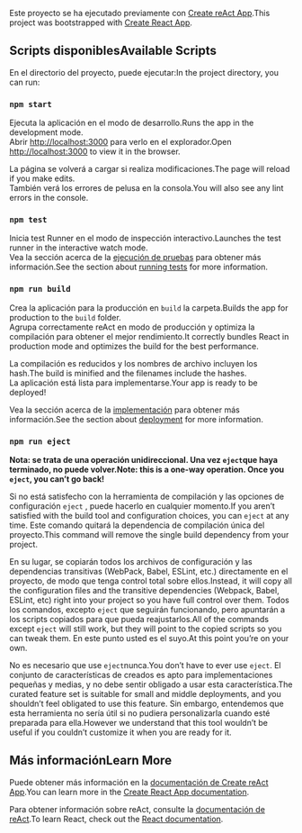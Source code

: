 <span data-ttu-id="0c234-101">Este proyecto se ha ejecutado previamente con [Create reAct App](https://github.com/facebook/create-react-app).</span><span class="sxs-lookup"><span data-stu-id="0c234-101">This project was bootstrapped with [Create React App](https://github.com/facebook/create-react-app).</span></span>

## <a name="available-scripts"></a><span data-ttu-id="0c234-102">Scripts disponibles</span><span class="sxs-lookup"><span data-stu-id="0c234-102">Available Scripts</span></span>

<span data-ttu-id="0c234-103">En el directorio del proyecto, puede ejecutar:</span><span class="sxs-lookup"><span data-stu-id="0c234-103">In the project directory, you can run:</span></span>

### `npm start`

<span data-ttu-id="0c234-104">Ejecuta la aplicación en el modo de desarrollo.</span><span class="sxs-lookup"><span data-stu-id="0c234-104">Runs the app in the development mode.</span></span><br>
<span data-ttu-id="0c234-105">Abrir [http://localhost:3000](http://localhost:3000) para verlo en el explorador.</span><span class="sxs-lookup"><span data-stu-id="0c234-105">Open [http://localhost:3000](http://localhost:3000) to view it in the browser.</span></span>

<span data-ttu-id="0c234-106">La página se volverá a cargar si realiza modificaciones.</span><span class="sxs-lookup"><span data-stu-id="0c234-106">The page will reload if you make edits.</span></span><br>
<span data-ttu-id="0c234-107">También verá los errores de pelusa en la consola.</span><span class="sxs-lookup"><span data-stu-id="0c234-107">You will also see any lint errors in the console.</span></span>

### `npm test`

<span data-ttu-id="0c234-108">Inicia test Runner en el modo de inspección interactivo.</span><span class="sxs-lookup"><span data-stu-id="0c234-108">Launches the test runner in the interactive watch mode.</span></span><br>
<span data-ttu-id="0c234-109">Vea la sección acerca de la [ejecución de pruebas](https://facebook.github.io/create-react-app/docs/running-tests) para obtener más información.</span><span class="sxs-lookup"><span data-stu-id="0c234-109">See the section about [running tests](https://facebook.github.io/create-react-app/docs/running-tests) for more information.</span></span>

### `npm run build`

<span data-ttu-id="0c234-110">Crea la aplicación para la producción en `build` la carpeta.</span><span class="sxs-lookup"><span data-stu-id="0c234-110">Builds the app for production to the `build` folder.</span></span><br>
<span data-ttu-id="0c234-111">Agrupa correctamente reAct en modo de producción y optimiza la compilación para obtener el mejor rendimiento.</span><span class="sxs-lookup"><span data-stu-id="0c234-111">It correctly bundles React in production mode and optimizes the build for the best performance.</span></span>

<span data-ttu-id="0c234-112">La compilación es reducidos y los nombres de archivo incluyen los hash.</span><span class="sxs-lookup"><span data-stu-id="0c234-112">The build is minified and the filenames include the hashes.</span></span><br>
<span data-ttu-id="0c234-113">La aplicación está lista para implementarse.</span><span class="sxs-lookup"><span data-stu-id="0c234-113">Your app is ready to be deployed!</span></span>

<span data-ttu-id="0c234-114">Vea la sección acerca de la [implementación](https://facebook.github.io/create-react-app/docs/deployment) para obtener más información.</span><span class="sxs-lookup"><span data-stu-id="0c234-114">See the section about [deployment](https://facebook.github.io/create-react-app/docs/deployment) for more information.</span></span>

### `npm run eject`

<span data-ttu-id="0c234-115">**Nota: se trata de una operación unidireccional. Una vez `eject`que haya terminado, no puede volver.**</span><span class="sxs-lookup"><span data-stu-id="0c234-115">**Note: this is a one-way operation. Once you `eject`, you can’t go back!**</span></span>

<span data-ttu-id="0c234-116">Si no está satisfecho con la herramienta de compilación y las opciones de configuración `eject` , puede hacerlo en cualquier momento.</span><span class="sxs-lookup"><span data-stu-id="0c234-116">If you aren’t satisfied with the build tool and configuration choices, you can `eject` at any time.</span></span> <span data-ttu-id="0c234-117">Este comando quitará la dependencia de compilación única del proyecto.</span><span class="sxs-lookup"><span data-stu-id="0c234-117">This command will remove the single build dependency from your project.</span></span>

<span data-ttu-id="0c234-118">En su lugar, se copiarán todos los archivos de configuración y las dependencias transitivas (WebPack, Babel, ESLint, etc.) directamente en el proyecto, de modo que tenga control total sobre ellos.</span><span class="sxs-lookup"><span data-stu-id="0c234-118">Instead, it will copy all the configuration files and the transitive dependencies (Webpack, Babel, ESLint, etc) right into your project so you have full control over them.</span></span> <span data-ttu-id="0c234-119">Todos los comandos, excepto `eject` que seguirán funcionando, pero apuntarán a los scripts copiados para que pueda reajustarlos.</span><span class="sxs-lookup"><span data-stu-id="0c234-119">All of the commands except `eject` will still work, but they will point to the copied scripts so you can tweak them.</span></span> <span data-ttu-id="0c234-120">En este punto usted es el suyo.</span><span class="sxs-lookup"><span data-stu-id="0c234-120">At this point you’re on your own.</span></span>

<span data-ttu-id="0c234-121">No es necesario que use `eject`nunca.</span><span class="sxs-lookup"><span data-stu-id="0c234-121">You don’t have to ever use `eject`.</span></span> <span data-ttu-id="0c234-122">El conjunto de características de creados es apto para implementaciones pequeñas y medias, y no debe sentir obligado a usar esta característica.</span><span class="sxs-lookup"><span data-stu-id="0c234-122">The curated feature set is suitable for small and middle deployments, and you shouldn’t feel obligated to use this feature.</span></span> <span data-ttu-id="0c234-123">Sin embargo, entendemos que esta herramienta no sería útil si no pudiera personalizarla cuando esté preparada para ella.</span><span class="sxs-lookup"><span data-stu-id="0c234-123">However we understand that this tool wouldn’t be useful if you couldn’t customize it when you are ready for it.</span></span>

## <a name="learn-more"></a><span data-ttu-id="0c234-124">Más información</span><span class="sxs-lookup"><span data-stu-id="0c234-124">Learn More</span></span>

<span data-ttu-id="0c234-125">Puede obtener más información en la [documentación de Create reAct App](https://facebook.github.io/create-react-app/docs/getting-started).</span><span class="sxs-lookup"><span data-stu-id="0c234-125">You can learn more in the [Create React App documentation](https://facebook.github.io/create-react-app/docs/getting-started).</span></span>

<span data-ttu-id="0c234-126">Para obtener información sobre reAct, consulte la [documentación de reAct](https://reactjs.org/).</span><span class="sxs-lookup"><span data-stu-id="0c234-126">To learn React, check out the [React documentation](https://reactjs.org/).</span></span>
